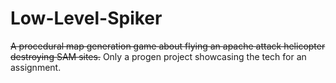 # Low-Level-Spiker
~~A procedural map generation game about flying an apache attack helicopter destroying SAM sites.~~
Only a progen project showcasing the tech for an assignment.
